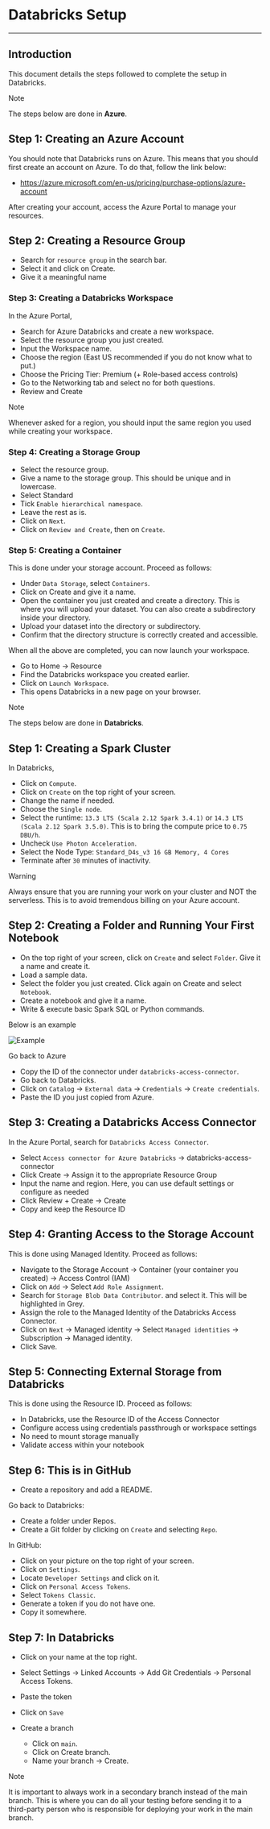 # Databricks Setup
----

## Introduction
This document details the steps followed to complete the setup in Databricks. 

> [!NOTE]
> The steps below are done in **Azure**.

## Step 1: Creating an Azure Account
You should note that Databricks runs on Azure. This means that you should first create an account on Azure. To do that, follow the link below:
* https://azure.microsoft.com/en-us/pricing/purchase-options/azure-account

After creating your account, access the Azure Portal to manage your resources.

## Step 2: Creating a Resource Group
* Search for `resource group` in the search bar. 
* Select it and click on Create. 
* Give it a meaningful name

### Step 3: Creating a Databricks Workspace
In the Azure Portal,  
* Search for Azure Databricks and create a new workspace.
* Select the resource group you just created.
* Input the Workspace name.
* Choose the region (East US recommended if you do not know what to put.)
* Choose the Pricing Tier: Premium (+ Role-based access controls)
* Go to the Networking tab and select no for both questions.
* Review and Create

> [!NOTE]
> Whenever asked for a region, you should input the same region you used while creating your workspace.

### Step 4: Creating a Storage Group
* Select the resource group.
* Give a name to the storage group. This should be unique and in lowercase.
* Select Standard
* Tick `Enable hierarchical namespace`.
* Leave the rest as is.
* Click on `Next`.
* Click on `Review and Create`, then on `Create`.

### Step 5: Creating a Container
This is done under your storage account. Proceed as follows:  
* Under `Data Storage`, select `Containers`.
* Click on Create and give it a name.
* Open the container you just created and create a directory. This is where you will upload your dataset. You can also create a subdirectory inside your directory.
* Upload your dataset into the directory or subdirectory.
* Confirm that the directory structure is correctly created and accessible.


When all the above are completed, you can now launch your workspace.
* Go to Home -> Resource
* Find the Databricks workspace you created earlier.
* Click on `Launch Workspace`.
* This opens Databricks in a new page on your browser.

> [!NOTE]
> The steps below are done in **Databricks**.

## Step 1: Creating a Spark Cluster
In Databricks,  
* Click on `Compute`.
* Click on `Create` on the top right of your screen.
* Change the name if needed.
* Choose the `Single node`.
* Select the runtime: `13.3 LTS (Scala 2.12 Spark 3.4.1)` or `14.3 LTS (Scala 2.12 Spark 3.5.0)`. This is to bring the compute price to `0.75 DBU/h`.
* Uncheck `Use Photon Acceleration`.
* Select the Node Type: `Standard_D4s_v3 16 GB Memory, 4 Cores`
* Terminate after `30` minutes of inactivity.

> [!WARNING]
> Always ensure that you are running your work on your cluster and NOT the serverless.
> This is to avoid tremendous billing on your Azure account.

## Step 2: Creating a Folder and Running Your First Notebook
* On the top right of your screen, click on `Create` and select `Folder`. Give it a name and create it.
* Load a sample data.
* Select the folder you just created. Click again on Create and select `Notebook`. 
* Create a notebook and give it a name.
* Write & execute basic Spark SQL or Python commands.  

Below is an example  

![Example](https://github.com/Songonge/Collaboration-Databricks/blob/main/Example.png)

Go back to Azure
* Copy the ID of the connector under `databricks-access-connector`.
* Go back to Databricks.
* Click on `Catalog` -> `External data` -> `Credentials` -> `Create credentials`.
* Paste the ID you just copied from Azure.  

## Step 3: Creating a Databricks Access Connector
In the Azure Portal, search for `Databricks Access Connector`.  
* Select `Access connector for Azure Databricks` -> databricks-access-connector
* Click Create -> Assign it to the appropriate Resource Group
* Input the name and region. Here, you can use default settings or configure as needed
* Click Review + Create -> Create
* Copy and keep the Resource ID

## Step 4: Granting Access to the Storage Account
This is done using Managed Identity. Proceed as follows:  
* Navigate to the Storage Account -> Container (your container you created) -> Access Control (IAM)
* Click on `Add` -> Select `Add Role Assignment`.
* Search for `Storage Blob Data Contributor`. and select it. This will be highlighted in Grey.
* Assign the role to the Managed Identity of the Databricks Access Connector.
* Click on `Next` -> Managed identity -> Select `Managed identities` -> Subscription -> Managed identity. 
* Click Save.

## Step 5: Connecting External Storage from Databricks
This is done using the Resource ID. Proceed as follows:  
* In Databricks, use the Resource ID of the Access Connector
* Configure access using credentials passthrough or workspace settings
* No need to mount storage manually
* Validate access within your notebook


## Step 6: This is in GitHub
* Create a repository and add a README.

Go back to Databricks:  
* Create a folder under Repos.
* Create a Git folder by clicking on `Create` and selecting `Repo`.

In GitHub:
* Click on your picture on the top right of your screen.
* Click on `Settings`.
* Locate `Developer Settings` and click on it.
* Click on `Personal Access Tokens`.
* Select `Tokens Classic`.
* Generate a token if you do not have one.
* Copy it somewhere.

## Step 7: In Databricks
* Click on your name at the top right.
* Select Settings -> Linked Accounts -> Add Git Credentials -> Personal Access Tokens.
* Paste the token
* Click on `Save`  

* Create a branch
  * Click on `main`.
  * Click on Create branch.
  * Name your branch -> Create.

> [!NOTE]
> It is important to always work in a secondary branch instead of the main branch.
> This is where you can do all your testing before sending it to a third-party person who is responsible for deploying your work in the main branch.


























